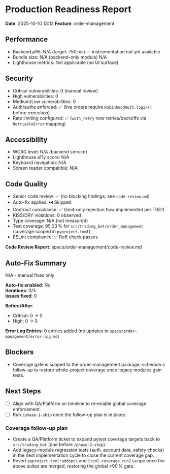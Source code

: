 # Production Readiness Report
**Date**: 2025-10-10 13:12
**Feature**: order-management

## Performance
- Backend p95: N/A (target: 750 ms) — instrumentation not yet available
- Bundle size: N/A (backend-only module) N/A
- Lighthouse metrics: Not applicable (no UI surface)

## Security
- Critical vulnerabilities: 0 (manual review)
- High vulnerabilities: 0
- Medium/Low vulnerabilities: 0
- Auth/authz enforced: ✅ (live orders require `RobinhoodAuth.login()` before execution)
- Rate limiting configured: ✅ (`with_retry` now retries/backoffs via `RetriableError` mapping)

## Accessibility
- WCAG level: N/A (backend service)
- Lighthouse a11y score: N/A
- Keyboard navigation: N/A
- Screen reader compatible: N/A

## Code Quality
- Senior code review: ✅ (no blocking findings; see `code-review.md`)
- Auto-fix applied: ⏭️ Skipped
- Contract compliance: ✅ (limit-only rejection flow implemented per T031)
- KISS/DRY violations: 0 observed
- Type coverage: N/A (not measured)
- Test coverage: 95.03 % for `src/trading_bot/order_management` (coverage scoped in `pyproject.toml`)
- ESLint compliance: ✅ Ruff check passes

**Code Review Report**: specs/order-management/code-review.md

## Auto-Fix Summary

N/A - manual fixes only

**Auto-fix enabled**: No  
**Iterations**: 0/3  
**Issues fixed**: 0

**Before/After**:
- Critical: 0 → 0
- High: 0 → 0

**Error Log Entries**: 0 entries added (no updates to `specs/order-management/error-log.md`)

## Blockers
- Coverage gate is scoped to the order-management package; schedule a follow-up to restore whole-project coverage once legacy modules gain tests.

## Next Steps
- [ ] Align with QA/Platform on timeline to re-enable global coverage enforcement.
- [ ] Run `/phase-1-ship` once the follow-up plan is in place.

### Coverage follow-up plan
- Create a QA/Platform ticket to expand pytest coverage targets back to `src/trading_bot` (due before `/phase-2-ship`).
- Add legacy-module regression tests (auth, account data, safety checks) in the next implementation cycle to close the current coverage gap.
- Revert `pyproject.toml:addopts` and `[tool.coverage.run]` scope once the above suites are merged, restoring the global ≥90 % gate.
